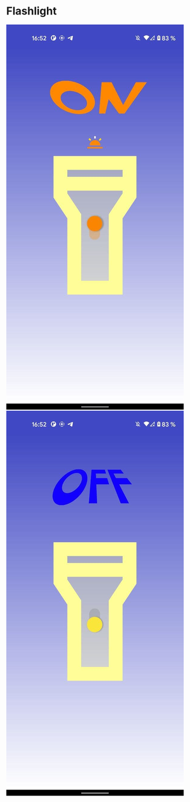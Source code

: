 # Flashlight
![Изображение 1](https://github.com/ananasann/Flashlight/raw/master/app/src/main/res/drawable/img1.jpg)
![Изображение 2](https://github.com/ananasann/Flashlight/raw/master/app/src/main/res/drawable/img2.jpg)
